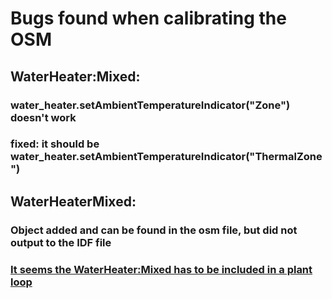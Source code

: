# Bugs found when calibrating the OSM
## WaterHeater:Mixed:
### water_heater.setAmbientTemperatureIndicator("Zone") doesn't work
### fixed: it should be water_heater.setAmbientTemperatureIndicator("ThermalZone")

## WaterHeaterMixed:
### Object added and can be found in the osm file, but did not output to the IDF file
### [It seems the WaterHeater:Mixed has to be included in a plant loop](https://github.com/NREL/OpenStudio/issues/1675)

